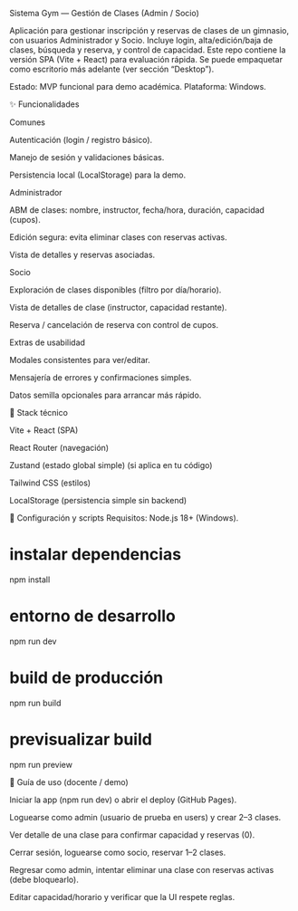 Sistema Gym — Gestión de Clases (Admin / Socio)

Aplicación para gestionar inscripción y reservas de clases de un gimnasio, con usuarios Administrador y Socio. Incluye login, alta/edición/baja de clases, búsqueda y reserva, y control de capacidad.
Este repo contiene la versión SPA (Vite + React) para evaluación rápida. Se puede empaquetar como escritorio más adelante (ver sección “Desktop”).

Estado: MVP funcional para demo académica. Plataforma: Windows.

✨ Funcionalidades

Comunes

Autenticación (login / registro básico).

Manejo de sesión y validaciones básicas.

Persistencia local (LocalStorage) para la demo.

Administrador

ABM de clases: nombre, instructor, fecha/hora, duración, capacidad (cupos).

Edición segura: evita eliminar clases con reservas activas.

Vista de detalles y reservas asociadas.

Socio

Exploración de clases disponibles (filtro por día/horario).

Vista de detalles de clase (instructor, capacidad restante).

Reserva / cancelación de reserva con control de cupos.

Extras de usabilidad

Modales consistentes para ver/editar.

Mensajería de errores y confirmaciones simples.

Datos semilla opcionales para arrancar más rápido.

🧱 Stack técnico

Vite + React (SPA)

React Router (navegación)

Zustand (estado global simple) (si aplica en tu código)

Tailwind CSS (estilos)

LocalStorage (persistencia simple sin backend)

🔧 Configuración y scripts
Requisitos: Node.js 18+ (Windows).
# instalar dependencias
npm install

# entorno de desarrollo
npm run dev

# build de producción
npm run build

# previsualizar build
npm run preview

🧭 Guía de uso (docente / demo)

Iniciar la app (npm run dev) o abrir el deploy (GitHub Pages).

Loguearse como admin (usuario de prueba en users) y crear 2–3 clases.

Ver detalle de una clase para confirmar capacidad y reservas (0).

Cerrar sesión, loguearse como socio, reservar 1–2 clases.

Regresar como admin, intentar eliminar una clase con reservas activas (debe bloquearlo).

Editar capacidad/horario y verificar que la UI respete reglas.
